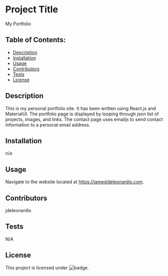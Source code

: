 # Project Title
My Portfolio

## Table of Contents:
- [Description](#Description)
- [Installation](#Installation)
- [Usage](#Usage)
- [Contributors](#Contributors)
- [Tests](#Tests)
- [License](#License)

## Description
This is my personal portfolio site. It has been written using React.js and MaterialUI. The portfolio page is displayed by looping through json list of projects, images, and links. The contact page uses emailjs to send contact information to a personal email address.

## Installation
n/a

## Usage
Navigate to the website located at https://jamesldeleonardis.com.

## Contributors
jdeleonardis

## Tests
N/A

## License
 This project is licensed under ![badge](https://img.shields.io/badge/License-MIT-blue).

